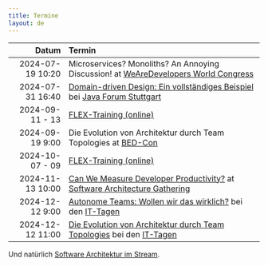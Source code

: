 ```yaml
---
title: Termine
layout: de
---
```


|            Datum | Termin                                                                                                                                                                                                                              |
|-----------------:|:------------------------------------------------------------------------------------------------------------------------------------------------------------------------------------------------------------------------------------|
| 2024-07-19 10:20 | Microservices? Monoliths? An Annoying Discussion! at [WeAreDevelopers World Congress](https://www.wearedevelopers.com/world-congress/program)                                                                                       |
| 2024-07-31 16:40 | [Domain-driven Design: Ein vollständiges Beispiel](https://www.java-forum-stuttgart.de/vortraege/domain-driven-design-ein-vollstaendiges-beispiel/) bei [Java Forum Stuttgart](https://www.java-forum-stuttgart.de/vortraege/2024/) |
|  2024-09-11 - 13 | [FLEX-Training (online)](https://www.socreatory.com/de/trainings/flex)                                                                                                                                                              |
|  2024-09-19 9:00 | Die Evolution von Architektur durch Team Topologies at [BED-Con](https://bed-con.org/2024/programm)                                                                                                                                |
|  2024-10-07 - 09 | [FLEX-Training (online)](https://www.socreatory.com/de/trainings/flex)                                                                                                                                                              |
| 2024-11-13 10:00 | [Can We Measure Developer Productivity?](https://conferences.isaqb.org/software-architecture-gathering/program-2024/#can-we-measure-developer-productivity) at [Software Architecture Gathering](https://conferences.isaqb.org/software-architecture-gathering/) |
|  2024-12-12 9:00 | [Autonome Teams: Wollen wir das wirklich?](https://www.ittage.informatik-aktuell.de/programm/2024/autonome-teams-wollen-wir-das-wirklich.html) bei den [IT-Tagen](https://www.ittage.informatik-aktuell.de/)                         |
| 2024-12-12 11:00 | [Die Evolution von Architektur durch Team Topologies](https://www.ittage.informatik-aktuell.de/programm/2024/die-evolution-von-architektur-durch-team-topologies.html) bei den [IT-Tagen](https://www.ittage.informatik-aktuell.de/) |

Und natürlich [Software Architektur im
Stream](https://software-architektur.tv/).
